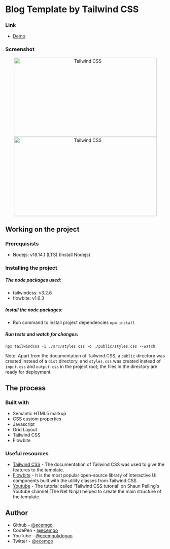 # Blog Template by Tailwind CSS

### Link

- [Demo](https://tailwindcss-recipe-blog-template.netlify.app/)

### Screenshot

<div align="center">
<img src="https://user-images.githubusercontent.com/13468728/220841822-f119a548-fcc6-4db5-a6cc-aa077bf04d29.jpg" title="Foody" alt="Tailwind CSS" width="450" height="250"/>
<img src="https://user-images.githubusercontent.com/13468728/220841830-84abd2e1-25cc-44e0-83b3-c53715432af6.jpg" title="Foody Login" alt="Tailwind CSS" width="450" height="250"/>
</div>

## Working on the project

### Prerequisists

- Nodejs: v18.14.1 (LTS) (Install Nodejs)

### Installing the project

##### The node packages used:

- tailwindcss: v3.2.6
- flowbite: v1.6.3

##### Install the node packages:

- Run command to install project dependencies
  `npm install`

##### Run tests and watch for changes:

`npx tailwindcss -i ./src/styles.css -o ./public/styles.css --watch`

Note: Apart from the documentation of Tailwind CSS, a `public` directory was created instead of a `dist` directory, and `styles.css` was created instead of `input.css` and `output.css` in the project root; the files in the directory are ready for deployment.

## The process

### Built with

- Semantic HTML5 markup
- CSS custom properties
- Javascript
- Grid Layout
- Tailwind CSS
- Flowbite

### Useful resources

- [Tailwind CSS](https://tailwindcss.com/docs/installation) - The documentation of Tailwind CSS was used to give the features to the template.
- [Flowbite](https://flowbite.com/docs/getting-started/introduction/) - It is the most popular open-source library of interactive UI components built with the utility classes from Tailwind CSS.
- [Youtube](https://youtube.com/playlist?list=PL4cUxeGkcC9gpXORlEHjc5bgnIi5HEGhw) - The tutorial called 'Tailwind CSS tutorial' on Shaun Pelling's Youtube channel (The Net Ninja) helped to create the main structure of the template.

## Author

- Github - [@ecemgo](https://github.com/ecemgo)
- CodePen - [@ecemgo](https://codepen.io/ecemgo)
- YouTube - [@ecemgokdogan](https://www.youtube.com/channel/UCktkPv17cw27PaFGcnZa_aQ)
- Twitter - [@ecemgo](https://twitter.com/ecemgo)
